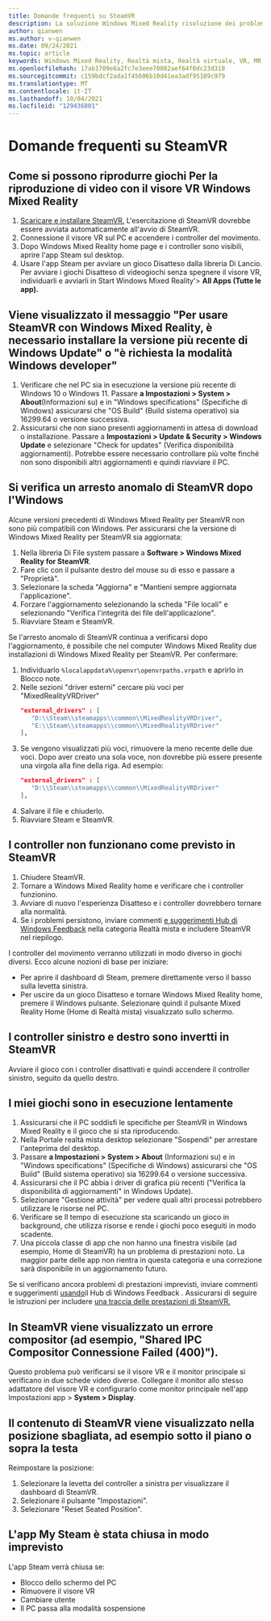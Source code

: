 ```yaml
---
title: Domande frequenti su SteamVR
description: La soluzione Windows Mixed Reality risoluzione dei problemi va oltre la documentazione di supporto standard per gli utenti.
author: qianwen
ms.author: v-qianwen
ms.date: 09/24/2021
ms.topic: article
keywords: Windows Mixed Reality, Realtà mista, Realtà virtuale, VR, MR, Risoluzione dei problemi, Errori, Guida, Supporto, SteamVR
ms.openlocfilehash: 17ab1709e8a2fc7e3eee70082aef64f0dc23d318
ms.sourcegitcommit: c159bdcf2ada1f45606b10d41ea3adf95109c979
ms.translationtype: MT
ms.contentlocale: it-IT
ms.lasthandoff: 10/04/2021
ms.locfileid: "129436801"
---
```

# <a name="steamvr-faqs"></a>Domande frequenti su SteamVR

## <a name="how-can-i-play-steamvr-games-in-my-windows-mixed-reality-headset"></a>Come si possono riprodurre giochi Per la riproduzione di video con il visore VR Windows Mixed Reality

1. [Scaricare e installare SteamVR.](https://steamcdn-a.akamaihd.net/client/installer/SteamWindowsMRInstaller.exe) L'esercitazione di SteamVR dovrebbe essere avviata automaticamente all'avvio di SteamVR.
2. Connessione il visore VR sul PC e accendere i controller del movimento.
3. Dopo Windows Mixed Reality home page e i controller sono visibili, aprire l'app Steam sul desktop.
4. Usare l'app Steam per avviare un gioco Disatteso dalla libreria Di Lancio. Per avviare i giochi Disatteso di videogiochi senza spegnere il visore VR, individuarli e avviarli in Start Windows Mixed Reality'> **All Apps (Tutte le app).**

## <a name="a-message-says-to-use-steamvr-with-windows-mixed-reality-you-need-to-install-the-latest-windows-update-or-windows-developer-mode-required"></a>Viene visualizzato il messaggio "Per usare SteamVR con Windows Mixed Reality, è necessario installare la versione più recente di Windows Update" o "è richiesta la modalità Windows developer"

1. Verificare che nel PC sia in esecuzione la versione più recente di Windows 10 o Windows 11. Passare **a Impostazioni > System > About**(Informazioni su) e in "Windows specifications" (Specifiche di Windows) assicurarsi che "OS Build" (Build sistema operativo) sia 16299.64 o versione successiva.
2. Assicurarsi che non siano presenti aggiornamenti in attesa di download o installazione. Passare a **Impostazioni > Update & Security > Windows Update** e selezionare "Check for updates" (Verifica disponibilità aggiornamenti). Potrebbe essere necessario controllare più volte finché non sono disponibili altri aggiornamenti e quindi riavviare il PC.

## <a name="steamvr-is-crashing-after-updating-windows"></a>Si verifica un arresto anomalo di SteamVR dopo l'Windows

Alcune versioni precedenti di Windows Mixed Reality per SteamVR non sono più compatibili con Windows. Per assicurarsi che la versione di Windows Mixed Reality per SteamVR sia aggiornata:

1. Nella libreria Di File system passare a **Software > Windows Mixed Reality for SteamVR**.
2. Fare clic con il pulsante destro del mouse su di esso e passare a "Proprietà".
3. Selezionare la scheda "Aggiorna" e "Mantieni sempre aggiornata l'applicazione".
4. Forzare l'aggiornamento selezionando la scheda "File locali" e selezionando "Verifica l'integrità dei file dell'applicazione".
5. Riavviare Steam e SteamVR.

Se l'arresto anomalo di SteamVR continua a verificarsi dopo l'aggiornamento, è possibile che nel computer Windows Mixed Reality due installazioni di Windows Mixed Reality per SteamVR. Per confermare:

1. Individuarlo ```%localappdata%\openvr\openvrpaths.vrpath``` e aprirlo in Blocco note.
2. Nelle sezioni "driver esterni" cercare più voci per "MixedRealityVRDriver"
   ```json
   "external_drivers" : [
      "D:\\Steam\\steamapps\\common\\MixedRealityVRDriver",
      "E:\\Steam\\steamapps\\common\\MixedRealityVRDriver"
   ],
   ```
3. Se vengono visualizzati più voci, rimuovere la meno recente delle due voci. Dopo aver creato una sola voce, non dovrebbe più essere presente una virgola alla fine della riga. Ad esempio:
   ```json
   "external_drivers" : [
      "D:\\Steam\\steamapps\\common\\MixedRealityVRDriver"
   ],
   ```
4. Salvare il file e chiuderlo.
5. Riavviare Steam e SteamVR.

## <a name="my-controllers-arent-working-as-expected-in-steamvr"></a>I controller non funzionano come previsto in SteamVR

1. Chiudere SteamVR.
2. Tornare a Windows Mixed Reality home e verificare che i controller funzionino.
3. Avviare di nuovo l'esperienza Disatteso e i controller dovrebbero tornare alla normalità.
4. Se i problemi persistono, inviare commenti [e suggerimenti Hub di Windows Feedback](https://support.microsoft.com/en-us/help/4021566/windows-10-send-feedback-to-microsoft-with-feedback-hub-app) nella categoria Realtà mista e includere SteamVR nel riepilogo.

I controller del movimento verranno utilizzati in modo diverso in giochi diversi. Ecco alcune nozioni di base per iniziare:
* Per aprire il dashboard di Steam, premere direttamente verso il basso sulla levetta sinistra.
* Per uscire da un gioco Disatteso e tornare Windows Mixed Reality home, premere il Windows pulsante. Selezionare quindi il pulsante Mixed Reality Home (Home di Realtà mista) visualizzato sullo schermo.

## <a name="my-left-and-right-controllers-are-reversed-in-steamvr"></a>I controller sinistro e destro sono invertti in SteamVR

Avviare il gioco con i controller disattivati e quindi accendere il controller sinistro, seguito da quello destro.

## <a name="my-games-are-running-slowly"></a>I miei giochi sono in esecuzione lentamente

1. Assicurarsi che il PC soddisfi le specifiche per SteamVR in Windows Mixed Reality e il gioco che si sta riproducendo.
2. Nella Portale realtà mista desktop selezionare "Sospendi" per arrestare l'anteprima del desktop.
3. Passare **a Impostazioni > System > About** (Informazioni su) e in "Windows specifications" (Specifiche di Windows) assicurarsi che "OS Build" (Build sistema operativo) sia 16299.64 o versione successiva.
4. Assicurarsi che il PC abbia i driver di grafica più recenti ("Verifica la disponibilità di aggiornamenti" in Windows Update).
5. Selezionare "Gestione attività" per vedere quali altri processi potrebbero utilizzare le risorse nel PC.
6. Verificare se Il tempo di esecuzione sta scaricando un gioco in background, che utilizza risorse e rende i giochi poco eseguiti in modo scadente.
7. Una piccola classe di app che non hanno una finestra visibile (ad esempio, Home di SteamVR) ha un problema di prestazioni noto. La maggior parte delle app non rientra in questa categoria e una correzione sarà disponibile in un aggiornamento futuro.

Se si verificano ancora problemi di prestazioni imprevisti, inviare commenti e suggerimenti [usando](https://support.microsoft.com/en-us/help/4021566/windows-10-send-feedback-to-microsoft-with-feedback-hub-app)il Hub di Windows Feedback . Assicurarsi di seguire le istruzioni per includere [una traccia delle prestazioni di SteamVR.](using-steamvr-with-windows-mixed-reality.md#sharing-feedback-on-steamvr)

## <a name="steamvr-is-showing-a-compositor-error-for-example-shared-ipc-compositor-connect-failed-400"></a>In SteamVR viene visualizzato un errore compositor (ad esempio, "Shared IPC Compositor Connessione Failed (400)").

Questo problema può verificarsi se il visore VR e il monitor principale si verificano in due schede video diverse. Collegare il monitor allo stesso adattatore del visore VR e configurarlo come monitor principale nell'app Impostazioni app > **System > Display**.

## <a name="steamvr-content-appears-in-the-wrong-place-like-beneath-the-floor-or-above-my-head"></a>Il contenuto di SteamVR viene visualizzato nella posizione sbagliata, ad esempio sotto il piano o sopra la testa

Reimpostare la posizione:

1. Selezionare la levetta del controller a sinistra per visualizzare il dashboard di SteamVR.
2. Selezionare il pulsante "Impostazioni".
3. Selezionare "Reset Seated Position".

## <a name="my-steam-app-closed-unexpectedly"></a>L'app My Steam è stata chiusa in modo imprevisto

L'app Steam verrà chiusa se:

* Blocco dello schermo del PC
* Rimuovere il visore VR
* Cambiare utente
* Il PC passa alla modalità sospensione
